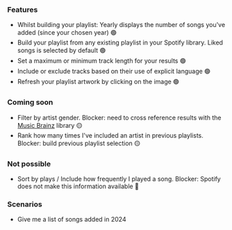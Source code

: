### Features

- Whilst building your playlist: Yearly displays the number of songs you've added (since your chosen year) 🟢
- Build your playlist from any existing playlist in your Spotify library. Liked songs is selected by default 🟢
- Set a maximum or minimum track length for your results 🟢
- Include or exclude tracks based on their use of explicit language 🟢
- Refresh your playlist artwork by clicking on the image 🟢

### Coming soon

- Filter by artist gender. Blocker: need to cross reference results with the [Music Brainz](https://musicbrainz.org/) library 🟡
- Rank how many times I've included an artist in previous playlists. Blocker: build previous playlist selection 🟡

### Not possible

- Sort by plays / Include how frequently I played a song. Blocker: Spotify does not make this information available 🔴

### Scenarios

- Give me a list of songs added in 2024
